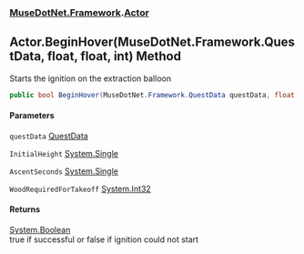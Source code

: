 ### [MuseDotNet.Framework](./MuseDotNet-Framework.md 'MuseDotNet.Framework').[Actor](./Actor.md 'MuseDotNet.Framework.Actor')
## Actor.BeginHover(MuseDotNet.Framework.QuestData, float, float, int) Method
Starts the ignition on the extraction balloon  
```csharp
public bool BeginHover(MuseDotNet.Framework.QuestData questData, float InitialHeight, float AscentSeconds, int WoodRequiredForTakeoff);
```
#### Parameters
<a name='MuseDotNet-Framework-Actor-BeginHover(MuseDotNet-Framework-QuestData_float_float_int)-questData'></a>
`questData` [QuestData](./QuestData.md 'MuseDotNet.Framework.QuestData')  
  
<a name='MuseDotNet-Framework-Actor-BeginHover(MuseDotNet-Framework-QuestData_float_float_int)-InitialHeight'></a>
`InitialHeight` [System.Single](https://docs.microsoft.com/en-us/dotnet/api/System.Single 'System.Single')  
  
<a name='MuseDotNet-Framework-Actor-BeginHover(MuseDotNet-Framework-QuestData_float_float_int)-AscentSeconds'></a>
`AscentSeconds` [System.Single](https://docs.microsoft.com/en-us/dotnet/api/System.Single 'System.Single')  
  
<a name='MuseDotNet-Framework-Actor-BeginHover(MuseDotNet-Framework-QuestData_float_float_int)-WoodRequiredForTakeoff'></a>
`WoodRequiredForTakeoff` [System.Int32](https://docs.microsoft.com/en-us/dotnet/api/System.Int32 'System.Int32')  
  
#### Returns
[System.Boolean](https://docs.microsoft.com/en-us/dotnet/api/System.Boolean 'System.Boolean')  
true if successful or false if ignition could not start  
